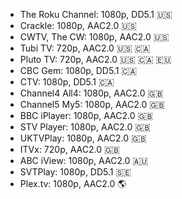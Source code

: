 * The Roku Channel: 1080p, DD5.1 :us:
* Crackle: 1080p, AAC2.0 :us:
* CWTV, The CW: 1080p, AAC2.0 :us:
* Tubi TV: 720p,  AAC2.0 :us: :canada:
* Pluto TV: 720p,  AAC2.0 :us: :canada: :eu:
* CBC Gem: 1080p, DD5.1 :canada:
* CTV: 1080p, DD5.1 :canada:
* Channel4 All4: 1080p, AAC2.0 :uk:
* Channel5 My5: 1080p, AAC2.0 :uk:
* BBC iPlayer: 1080p, AAC2.0 :uk:
* STV Player: 1080p, AAC2.0 :uk:
* UKTVPlay: 1080p, AAC2.0 :uk:
* ITVx: 720p,  AAC2.0 :uk:
* ABC iView: 1080p, AAC2.0 :australia:
* SVTPlay: 1080p, DD5.1 :sweden:
* Plex.tv: 1080p, AAC2.0 :earth_americas: